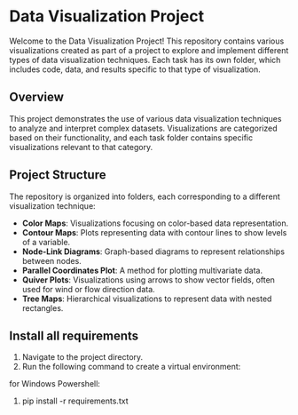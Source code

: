 # Data Visualization Project

Welcome to the Data Visualization Project! This repository contains various visualizations created as part of a project to explore and implement different types of data visualization techniques. Each task has its own folder, which includes code, data, and results specific to that type of visualization.

## Overview

This project demonstrates the use of various data visualization techniques to analyze and interpret complex datasets. Visualizations are categorized based on their functionality, and each task folder contains specific visualizations relevant to that category.

## Project Structure

The repository is organized into folders, each corresponding to a different visualization technique:

- **Color Maps**: Visualizations focusing on color-based data representation.
- **Contour Maps**: Plots representing data with contour lines to show levels of a variable.
- **Node-Link Diagrams**: Graph-based diagrams to represent relationships between nodes.
- **Parallel Coordinates Plot**: A method for plotting multivariate data.
- **Quiver Plots**: Visualizations using arrows to show vector fields, often used for wind or flow direction data.
- **Tree Maps**: Hierarchical visualizations to represent data with nested rectangles.

## Install all requirements

1. Navigate to the project directory.
2. Run the following command to create a virtual environment:

for Windows Powershell:
   1) pip install -r requirements.txt